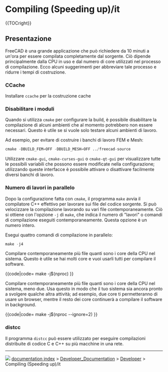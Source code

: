 # Compiling (Speeding up)/it
{{TOCright}}



## Presentazione

FreeCAD è una grande applicazione che può richiedere da 10 minuti a un\'ora per essere compilata completamente dal sorgente. Ciò dipende principalmente dalla CPU in uso e dal numero di core utilizzati nel processo di compilazione. Ecco alcuni suggerimenti per abbreviare tale processo e ridurre i tempi di costruzione.

### CCache

Installare `ccache` per la costruzione cache

### Disabilitare i moduli 

Quando si utilizza `cmake` per configurare la build, è possibile disabilitare la compilazione di alcuni ambienti che al momento potrebbero non essere necessari. Questo è utile se si vuole solo testare alcuni ambienti di lavoro.

Ad esempio, per evitare di costruire i banchi di lavoro FEM e Mesh:


```python
cmake -DBUILD_FEM=OFF -DBUILD_MESH=OFF ../freecad-source
```

Utilizzare `cmake-gui`, `cmake-curses-gui` o `cmake-qt-gui` per visualizzare tutte le possibili variabili che possono essere modificate nella configurazione; utilizzando queste interfacce è possibile attivare o disattivare facilmente diversi banchi di lavoro.

### Numero di lavori in parallelo 

Dopo la configurazione fatta con `cmake`, il programma `make` avvia il compilatore C++ effettivo per lavorare sui file del codice sorgente. Si può velocizzare la compilazione lavorando su vari file contemporaneamente. Ciò si ottiene con l\'opzione `-j` di `make`, che indica il numero di \"lavori\" o comandi di compilazione eseguiti contemporaneamente. Questa opzione è un numero intero.

Esegui quattro comandi di compilazione in parallelo:


```python
make -j4
```

Compilare contemporaneamente più file quanti sono i core della CPU nel sistema. Questo è utile se hai molti core e vuoi usarli tutti per compilare il software.


{{code|code=
make -j$(nproc)
}}

Compilare contemporaneamente più file quanti sono i core della CPU nel sistema, meno due. Usa questo in modo che il tuo sistema sia ancora pronto a svolgere qualche altra attività; ad esempio, due core ti permetteranno di usare un browser, mentre il resto dei core continuerà a compilare il software in background.


{{code|code=
make -j$(nproc --ignore=2)
}}

### distcc

Il programma `distcc` può essere utilizzato per eseguire compilazioni distribuite di codice C e C++ su più macchine in una rete.



---
![](images/Right_arrow.png) [documentation index](../README.md) > [Developer_Documentation](Category_Developer_Documentation.md) > [Developer](Category_Developer.md) > Compiling (Speeding up)/it
